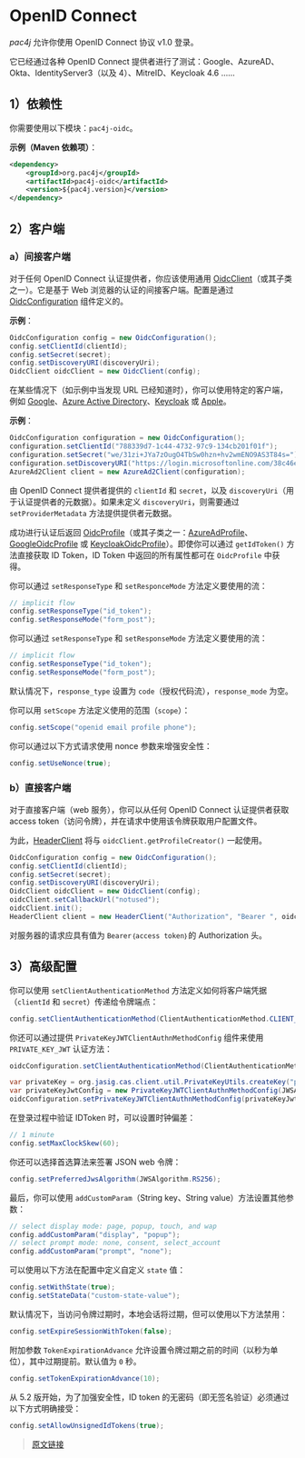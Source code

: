 # OpenID Connect

*pac4j* 允许你使用 OpenID Connect 协议 v1.0 登录。

它已经通过各种 OpenID Connect 提供者进行了测试：Google、AzureAD、Okta、IdentityServer3（以及 4）、MitreID、Keycloak 4.6 ……

## 1）依赖性

你需要使用以下模块：`pac4j-oidc`。

**示例（Maven 依赖项）**：

```xml
<dependency>
    <groupId>org.pac4j</groupId>
    <artifactId>pac4j-oidc</artifactId>
    <version>${pac4j.version}</version>
</dependency>
```

## 2）客户端

### a）间接客户端

对于任何 OpenID Connect 认证提供者，你应该使用通用 [OidcClient](https://github.com/pac4j/pac4j/blob/master/pac4j-oidc/src/main/java/org/pac4j/oidc/client/OidcClient.java)（或其子类之一）。它是基于 Web 浏览器的认证的间接客户端。配置是通过 [OidcConfiguration](https://github.com/pac4j/pac4j/blob/master/pac4j-oidc/src/main/java/org/pac4j/oidc/config/OidcConfiguration.java) 组件定义的。

**示例**：

```java
OidcConfiguration config = new OidcConfiguration();
config.setClientId(clientId);
config.setSecret(secret);
config.setDiscoveryURI(discoveryUri);
OidcClient oidcClient = new OidcClient(config);
```

在某些情况下（如示例中当发现 URL 已经知道时），你可以使用特定的客户端，例如 [Google](https://github.com/pac4j/pac4j/blob/master/pac4j-oidc/src/main/java/org/pac4j/oidc/client/GoogleOidcClient.java)、[Azure Active Directory](https://github.com/pac4j/pac4j/blob/master/pac4j-oidc/src/main/java/org/pac4j/oidc/client/AzureAdClient.java)、[Keycloak](https://github.com/pac4j/pac4j/blob/master/pac4j-oidc/src/main/java/org/pac4j/oidc/client/KeycloakOidcClient.java) 或 [Apple](https://github.com/pac4j/pac4j/blob/master/pac4j-oidc/src/main/java/org/pac4j/oidc/client/AppleClient.java)。

**示例**：

```java
OidcConfiguration configuration = new OidcConfiguration();
configuration.setClientId("788339d7-1c44-4732-97c9-134cb201f01f");
configuration.setSecret("we/31zi+JYa7zOugO4TbSw0hzn+hv2wmENO9AS3T84s=");
configuration.setDiscoveryURI("https://login.microsoftonline.com/38c46e5a-21f0-46e5-940d-3ca06fd1a330/.well-known/openid-configuration");
AzureAd2Client client = new AzureAd2Client(configuration);
```

由 OpenID Connect 提供者提供的 `clientId` 和 `secret`，以及 `discoveryUri`（用于认证提供者的元数据）。如果未定义 `discoveryUri`，则需要通过 `setProviderMetadata` 方法提供提供者元数据。

成功进行认证后返回 [OidcProfile](https://github.com/pac4j/pac4j/blob/master/pac4j-oidc/src/main/java/org/pac4j/oidc/profile/OidcProfile.java)（或其子类之一：[AzureAdProfile](https://github.com/pac4j/pac4j/blob/master/pac4j-oidc/src/main/java/org/pac4j/oidc/profile/azuread/AzureAdProfile.java)、[GoogleOidcProfile](https://github.com/pac4j/pac4j/blob/master/pac4j-oidc/src/main/java/org/pac4j/oidc/profile/google/GoogleOidcProfile.java) 或 [KeycloakOidcProfile](https://github.com/pac4j/pac4j/blob/master/pac4j-oidc/src/main/java/org/pac4j/oidc/profile/keycloak/KeycloakOidcProfile.java)）。即使你可以通过 `getIdToken()` 方法直接获取 ID Token，ID Token 中返回的所有属性都可在 `OidcProfile` 中获得。

你可以通过 `setResponseType` 和 `setResponceMode` 方法定义要使用的流：

```java
// implicit flow
config.setResponseType("id_token");
config.setResponseMode("form_post");
```

你可以通过 `setResponseType` 和 `setResponseMode` 方法定义要使用的流：

```java
// implicit flow
config.setResponseType("id_token");
config.setResponseMode("form_post");
```

默认情况下，`response_type` 设置为 `code`（授权代码流），`response_mode` 为空。

你可以用 `setScope` 方法定义使用的范围（`scope`）：

```java
config.setScope("openid email profile phone");
```

你可以通过以下方式请求使用 nonce 参数来增强安全性：

```java
config.setUseNonce(true);
```

### b）直接客户端

对于直接客户端（web 服务），你可以从任何 OpenID Connect 认证提供者获取 access token（访问令牌），并在请求中使用该令牌获取用户配置文件。

为此，[HeaderClient](https://github.com/pac4j/pac4j/blob/master/pac4j-http/src/main/java/org/pac4j/http/client/direct/HeaderClient.java) 将与 `oidcClient.getProfileCreator()` 一起使用。

```java
OidcConfiguration config = new OidcConfiguration();
config.setClientId(clientId);
config.setSecret(secret);
config.setDiscoveryURI(discoveryUri);
OidcClient oidcClient = new OidcClient(config);
oidcClient.setCallbackUrl("notused");
oidcClient.init();
HeaderClient client = new HeaderClient("Authorization", "Bearer ", oidcClient.getProfileCreator());
```

对服务器的请求应具有值为 `Bearer｛access token｝`的 Authorization 头。

## 3）高级配置

你可以使用 `setClientAuthenticationMethod` 方法定义如何将客户端凭据（`clientId` 和 `secret`）传递给令牌端点：

```java
config.setClientAuthenticationMethod(ClientAuthenticationMethod.CLIENT_SECRET_BASIC);
```

你还可以通过提供 `PrivateKeyJWTClientAuthnMethodConfig` 组件来使用 `PRIVATE_KEY_JWT` 认证方法：

```java
oidcConfiguration.setClientAuthenticationMethod(ClientAuthenticationMethod.PRIVATE_KEY_JWT);

var privateKey = org.jasig.cas.client.util.PrivateKeyUtils.createKey("private-key.pem", "RSA");
var privateKeyJwtConfig = new PrivateKeyJWTClientAuthnMethodConfig(JWSAlgorithm.RS256, privateKey, "12345");
oidcConfiguration.setPrivateKeyJWTClientAuthnMethodConfig(privateKeyJwtConfig);
```

在登录过程中验证 IDToken 时，可以设置时钟偏差：

```java
// 1 minute
config.setMaxClockSkew(60);
```

你还可以选择首选算法来签署 JSON web 令牌：

```java
config.setPreferredJwsAlgorithm(JWSAlgorithm.RS256);
```

最后，你可以使用 `addCustomParam`（String key、String value）方法设置其他参数：

```java
// select display mode: page, popup, touch, and wap
config.addCustomParam("display", "popup");
// select prompt mode: none, consent, select_account
config.addCustomParam("prompt", "none");
```

可以使用以下方法在配置中定义自定义 `state` 值：

```java
config.setWithState(true);
config.setStateData("custom-state-value");
```

默认情况下，当访问令牌过期时，本地会话将过期，但可以使用以下方法禁用：

```java
config.setExpireSessionWithToken(false);
```

附加参数 `TokenExpirationAdvance` 允许设置令牌过期之前的时间（以秒为单位），其中过期提前。默认值为 `0` 秒。

```java
config.setTokenExpirationAdvance(10);
```

从 5.2 版开始，为了加强安全性，ID token 的无密码（即无签名验证）必须通过以下方式明确接受：

```java
config.setAllowUnsignedIdTokens(true);
```

> [原文链接](https://www.pac4j.org/docs/clients/openid-connect.html)
